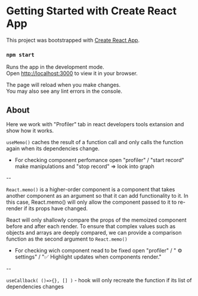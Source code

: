 # Getting Started with Create React App

This project was bootstrapped with [Create React App](https://github.com/facebook/create-react-app).

### `npm start`

Runs the app in the development mode.\
Open [http://localhost:3000](http://localhost:3000) to view it in your browser.

The page will reload when you make changes.\
You may also see any lint errors in the console.


## About 

Here we work with "Profiler" tab in react developers tools extansion and show how it works. 

`useMemo()` caches the result of a function call and only calls the function again when its dependencies change.

* For checking component perfomance open "profiler" / "start record" make manipulations and "stop record" => look into graph

--

`React.memo()` is a higher-order component is a component that takes another component as an argument so that it can add functionality to it. In this case, React.memo() will only allow the component passed to it to re-render if its props have changed.

React will only shallowly compare the props of the memoized component before and after each render. To ensure that complex values such as objects and arrays are deeply compared, we can provide a comparison function as the second argument to `React.memo()`

* For checking wich component nead to be fixed open "profiler" / " ⚙ settings" / "✅ Highlight updates when components render." 

-- 

`useCallback( ()=>{}, [] )` - hook will only recreate the function if its list of dependencies changes
